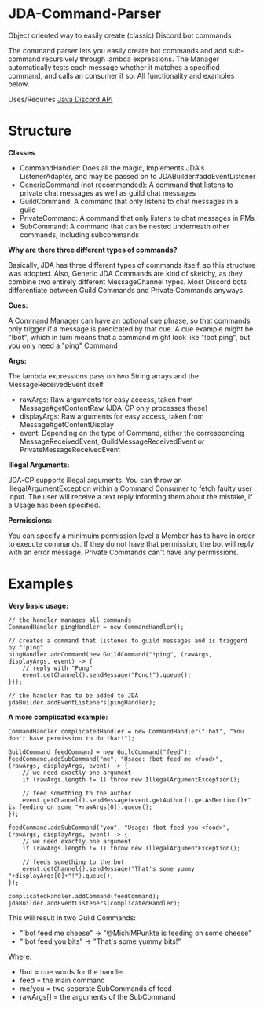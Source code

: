 # JDA-Command-Parser
Object oriented way to easily create (classic) Discord bot commands

The command parser lets you easily create bot commands and add sub-command recursively through lambda expressions. The Manager automatically tests each message whether it matches a specified command, and calls an consumer if so. All functionality and examples below.

Uses/Requires [Java Discord API](https://github.com/DV8FromTheWorld/JDA)


# Structure
**Classes**

- CommandHandler: Does all the magic, Implements JDA's ListenerAdapter, and may be passed on to JDABuilder#addEventListener
- GenericCommand (not recommended): A command that listens to private chat messages as well as guild chat messages
- GuildCommand: A command that only listens to chat messages in a guild
- PrivateCommand: A command that only listens to chat messages in PMs
- SubCommand: A command that can be nested underneath other commands, including subcommands


**Why are there three different types of commands?**

Basically, JDA has three different types of commands itself, so this structure was adopted. Also, Generic JDA Commands are kind of sketchy, as they combine two entirely different MessageChannel types. Most Discord bots differentiate between Guild Commands and Private Commands anyways.


**Cues:**

A Command Manager can have an optional cue phrase, so that commands only trigger if a message is predicated by that cue. A cue example might be "!bot", which in turn means that a command might look like "!bot ping", but you only need a "ping" Command


**Args:**

The lambda expressions pass on two String arrays and the MessageReceivedEvent itself
- rawArgs: Raw arguments for easy access, taken from Message#getContentRaw (JDA-CP only processes these)
- displayArgs: Raw arguments for easy access, taken from Message#getContentDisplay
- event: Depending on the type of Command, either the corresponding MessageReceivedEvent, GuildMessageReceivedEvent or PrivateMessageReceivedEvent


**Illegal Arguments:**

JDA-CP supports illegal arguments. You can throw an IllegalArgumentException within a Command Consumer to fetch faulty user input. The user will receive a text reply informing them about the mistake, if a Usage has been specified.


**Permissions:**

You can specify a minimuim permission level a Member has to have in order to execute commands. If they do not have that permission, the bot will reply with an error message. Private Commands can't have any permissions.

# Examples
**Very basic usage:**

	// the handler manages all commands
    CommandHandler pingHandler = new CommandHandler();  
	
	// creates a command that listenes to guild messages and is triggerd by "!ping"	
    pingHandler.addCommand(new GuildCommand("!ping", (rawArgs, displayArgs, event) -> {  
	    // reply with "Pong"
        event.getChannel().sendMessage("Pong!").queue();  
    }));
    
    // the handler has to be added to JDA
    jdaBuilder.addEventListeners(pingHandler);




**A more complicated example:**

	CommandHandler complicatedHandler = new CommandHandler("!bot", "You don't have permission to do that!");  
	
	GuildCommand feedCommand = new GuildCommand("feed");  
	feedCommand.addSubCommand("me", "Usage: !bot feed me <food>", (rawArgs, displayArgs, event) -> {  
		// we need exactly one argument
	    if (rawArgs.length != 1) throw new IllegalArgumentException();  
	    
	    // feed something to the author  
	    event.getChannel().sendMessage(event.getAuthor().getAsMention()+" is feeding on some "+rawArgs[0]).queue();  
	});  
	  
	feedCommand.addSubCommand("you", "Usage: !bot feed you <food>", (rawArgs, displayArgs, event) -> {  
	    // we need exactly one argument
	    if (rawArgs.length != 1) throw new IllegalArgumentException(); 
	    
	    // feeds something to the bot   
	    event.getChannel().sendMessage("That's some yummy "+displayArgs[0]+"!").queue();  
	});  
	  
	complicatedHandler.addCommand(feedCommand);  
	jdaBuilder.addEventListeners(complicatedHandler);

This will result in two Guild Commands:
- "!bot feed me cheese" -> "@MichiMPunkte is feeding on some cheese"
- "!bot feed you bits" -> "That's some yummy bits!"

Where:
- !bot = cue words for the handler
- feed = the main command
- me/you = two seperate SubCommands of feed
- rawArgs[] = the arguments of the SubCommand
